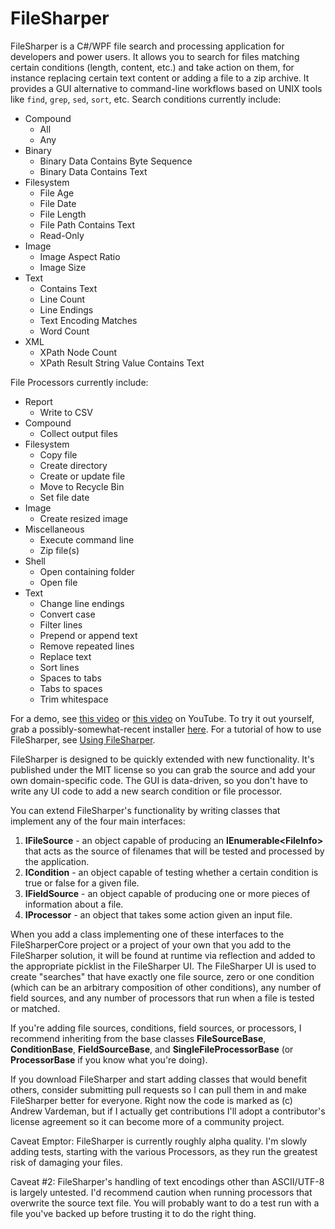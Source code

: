 # FileSharper

FileSharper is a C#/WPF file search and processing application for developers and power users.  It allows you to search for files matching certain conditions (length, content, etc.) and take action on them, for instance replacing certain text content or adding a file to a zip archive.  It provides a GUI alternative to command-line workflows based on UNIX tools like `find`, `grep`, `sed`, `sort`, etc.  Search conditions currently include:

* Compound
  * All
  * Any
* Binary
  * Binary Data Contains Byte Sequence
  * Binary Data Contains Text
* Filesystem
  * File Age
  * File Date
  * File Length
  * File Path Contains Text
  * Read-Only
* Image
  * Image Aspect Ratio
  * Image Size
* Text
  * Contains Text
  * Line Count
  * Line Endings
  * Text Encoding Matches
  * Word Count
* XML
  * XPath Node Count
  * XPath Result String Value Contains Text

File Processors currently include:

* Report
  * Write to CSV
* Compound
  * Collect output files
* Filesystem
  * Copy file
  * Create directory
  * Create or update file
  * Move to Recycle Bin
  * Set file date
* Image
  * Create resized image
* Miscellaneous
  * Execute command line
  * Zip file(s)
* Shell
  * Open containing folder
  * Open file
* Text
  * Change line endings
  * Convert case
  * Filter lines
  * Prepend or append text
  * Remove repeated lines
  * Replace text
  * Sort lines
  * Spaces to tabs
  * Tabs to spaces
  * Trim whitespace
  
For a demo, see [this video](https://youtu.be/fp4KZXTEaZE) or [this video](https://youtu.be/ACOryNATedE) on YouTube.  To try it out yourself, grab a possibly-somewhat-recent installer [here](http://www.flamingtortoise.com/FileSharper/Download).  For a tutorial of how to use FileSharper, see [Using FileSharper](https://github.com/adv12/FileSharper/wiki/Using-FileSharper).

FileSharper is designed to be quickly extended with new functionality.  It's published under the MIT license so you can grab the source and add your own domain-specific code.  The GUI is data-driven, so you don't have to write any UI code to add a new search condition or file processor.

You can extend FileSharper's functionality by writing classes that implement any of the four main interfaces:

1. **IFileSource** - an object capable of producing an **IEnumerable&lt;FileInfo&gt;** that acts as the source of filenames that will be tested and processed by the application.
2. **ICondition** - an object capable of testing whether a certain condition is true or false for a given file.
3. **IFieldSource** - an object capable of producing one or more pieces of information about a file.
4. **IProcessor** - an object that takes some action given an input file.

When you add a class implementing one of these interfaces to the FileSharperCore project or a project of your own that you add to the FileSharper solution, it will be found at runtime via reflection and added to the appropriate picklist in the FileSharper UI.  The FileSharper UI is used to create "searches" that have exactly one file source, zero or one condition (which can be an arbitrary composition of other conditions), any number of field sources, and any number of processors that run when a file is tested or matched.

If you're adding file sources, conditions, field sources, or processors, I recommend inheriting from the base classes **FileSourceBase**, **ConditionBase**, **FieldSourceBase**, and **SingleFileProcessorBase** (or **ProcessorBase** if you know what you're doing).

If you download FileSharper and start adding classes that would benefit others, consider submitting pull requests so I can pull them in and make FileSharper better for everyone.  Right now the code is marked as (c) Andrew Vardeman, but if I actually get contributions I'll adopt a contributor's license agreement so it can become more of a community project.

Caveat Emptor: FileSharper is currently roughly alpha quality.  I'm slowly adding tests, starting with the various Processors, as they run the greatest risk of damaging your files.

Caveat #2: FileSharper's handling of text encodings other than ASCII/UTF-8 is largely untested.  I'd recommend caution when running processors that overwrite the source text file.  You will probably want to do a test run with a file you've backed up before trusting it to do the right thing.
